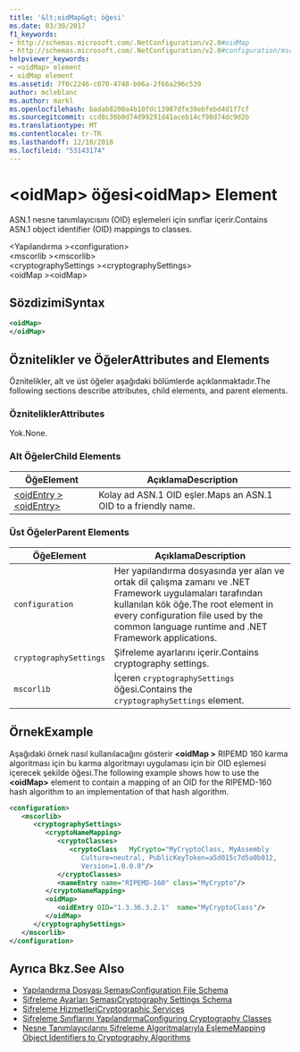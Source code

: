 ```yaml
---
title: '&lt;oidMap&gt; öğesi'
ms.date: 03/30/2017
f1_keywords:
- http://schemas.microsoft.com/.NetConfiguration/v2.0#oidMap
- http://schemas.microsoft.com/.NetConfiguration/v2.0#configuration/mscorlib/cryptographySettings/oidMap
helpviewer_keywords:
- <oidMap> element
- oidMap element
ms.assetid: 7f0c2246-c070-4748-b96a-2f66a296c539
author: mcleblanc
ms.author: markl
ms.openlocfilehash: badab8200a4b10fdc13987dfe39ebfebd4d1f7cf
ms.sourcegitcommit: ccd8c36b0d74d99291d41aceb14cf98d74dc9d2b
ms.translationtype: MT
ms.contentlocale: tr-TR
ms.lasthandoff: 12/10/2018
ms.locfileid: "53143174"
---
```

# <a name="ltoidmapgt-element"></a><span data-ttu-id="2034b-102">&lt;oidMap&gt; öğesi</span><span class="sxs-lookup"><span data-stu-id="2034b-102">&lt;oidMap&gt; Element</span></span>
<span data-ttu-id="2034b-103">ASN.1 nesne tanımlayıcısını (OID) eşlemeleri için sınıflar içerir.</span><span class="sxs-lookup"><span data-stu-id="2034b-103">Contains ASN.1 object identifier (OID) mappings to classes.</span></span>  
  
 <span data-ttu-id="2034b-104">\<Yapılandırma ></span><span class="sxs-lookup"><span data-stu-id="2034b-104">\<configuration></span></span>  
<span data-ttu-id="2034b-105">\<mscorlib ></span><span class="sxs-lookup"><span data-stu-id="2034b-105">\<mscorlib></span></span>  
<span data-ttu-id="2034b-106">\<cryptographySettings ></span><span class="sxs-lookup"><span data-stu-id="2034b-106">\<cryptographySettings></span></span>  
<span data-ttu-id="2034b-107">\<oidMap ></span><span class="sxs-lookup"><span data-stu-id="2034b-107">\<oidMap></span></span>  
  
## <a name="syntax"></a><span data-ttu-id="2034b-108">Sözdizimi</span><span class="sxs-lookup"><span data-stu-id="2034b-108">Syntax</span></span>  
  
```xml  
<oidMap>   
</oidMap>  
```  
  
## <a name="attributes-and-elements"></a><span data-ttu-id="2034b-109">Öznitelikler ve Öğeler</span><span class="sxs-lookup"><span data-stu-id="2034b-109">Attributes and Elements</span></span>  
 <span data-ttu-id="2034b-110">Öznitelikler, alt ve üst öğeler aşağıdaki bölümlerde açıklanmaktadır.</span><span class="sxs-lookup"><span data-stu-id="2034b-110">The following sections describe attributes, child elements, and parent elements.</span></span>  
  
### <a name="attributes"></a><span data-ttu-id="2034b-111">Öznitelikler</span><span class="sxs-lookup"><span data-stu-id="2034b-111">Attributes</span></span>  
 <span data-ttu-id="2034b-112">Yok.</span><span class="sxs-lookup"><span data-stu-id="2034b-112">None.</span></span>  
  
### <a name="child-elements"></a><span data-ttu-id="2034b-113">Alt Öğeler</span><span class="sxs-lookup"><span data-stu-id="2034b-113">Child Elements</span></span>  
  
|<span data-ttu-id="2034b-114">Öğe</span><span class="sxs-lookup"><span data-stu-id="2034b-114">Element</span></span>|<span data-ttu-id="2034b-115">Açıklama</span><span class="sxs-lookup"><span data-stu-id="2034b-115">Description</span></span>|  
|-------------|-----------------|  
|[<span data-ttu-id="2034b-116">\<oidEntry ></span><span class="sxs-lookup"><span data-stu-id="2034b-116">\<oidEntry></span></span>](../../../../../docs/framework/configure-apps/file-schema/cryptography/oidentry-element.md)|<span data-ttu-id="2034b-117">Kolay ad ASN.1 OID eşler.</span><span class="sxs-lookup"><span data-stu-id="2034b-117">Maps an ASN.1 OID to a friendly name.</span></span>|  
  
### <a name="parent-elements"></a><span data-ttu-id="2034b-118">Üst Öğeler</span><span class="sxs-lookup"><span data-stu-id="2034b-118">Parent Elements</span></span>  
  
|<span data-ttu-id="2034b-119">Öğe</span><span class="sxs-lookup"><span data-stu-id="2034b-119">Element</span></span>|<span data-ttu-id="2034b-120">Açıklama</span><span class="sxs-lookup"><span data-stu-id="2034b-120">Description</span></span>|  
|-------------|-----------------|  
|`configuration`|<span data-ttu-id="2034b-121">Her yapılandırma dosyasında yer alan ve ortak dil çalışma zamanı ve .NET Framework uygulamaları tarafından kullanılan kök öğe.</span><span class="sxs-lookup"><span data-stu-id="2034b-121">The root element in every configuration file used by the common language runtime and .NET Framework applications.</span></span>|  
|`cryptographySettings`|<span data-ttu-id="2034b-122">Şifreleme ayarlarını içerir.</span><span class="sxs-lookup"><span data-stu-id="2034b-122">Contains cryptography settings.</span></span>|  
|`mscorlib`|<span data-ttu-id="2034b-123">İçeren `cryptographySettings` öğesi.</span><span class="sxs-lookup"><span data-stu-id="2034b-123">Contains the `cryptographySettings` element.</span></span>|  
  
## <a name="example"></a><span data-ttu-id="2034b-124">Örnek</span><span class="sxs-lookup"><span data-stu-id="2034b-124">Example</span></span>  
 <span data-ttu-id="2034b-125">Aşağıdaki örnek nasıl kullanılacağını gösterir  **\<oidMap >** RIPEMD 160 karma algoritması için bu karma algoritmayı uygulaması için bir OID eşlemesi içerecek şekilde öğesi.</span><span class="sxs-lookup"><span data-stu-id="2034b-125">The following example shows how to use the **\<oidMap>** element to contain a mapping of an OID for the RIPEMD-160 hash algorithm to an implementation of that hash algorithm.</span></span>  
  
```xml  
<configuration>  
   <mscorlib>  
      <cryptographySettings>  
         <cryptoNameMapping>  
            <cryptoClasses>  
               <cryptoClass   MyCrypto="MyCryptoClass, MyAssembly  
                  Culture=neutral, PublicKeyToken=a5d015c7d5a0b012,  
                  Version=1.0.0.0"/>  
            </cryptoClasses>  
            <nameEntry name="RIPEMD-160" class="MyCrypto"/>  
         </cryptoNameMapping>  
         <oidMap>  
            <oidEntry OID="1.3.36.3.2.1"  name="MyCryptoClass"/>  
         </oidMap>  
      </cryptographySettings>  
   </mscorlib>  
</configuration>  
```  
  
## <a name="see-also"></a><span data-ttu-id="2034b-126">Ayrıca Bkz.</span><span class="sxs-lookup"><span data-stu-id="2034b-126">See Also</span></span>  
- [<span data-ttu-id="2034b-127">Yapılandırma Dosyası Şeması</span><span class="sxs-lookup"><span data-stu-id="2034b-127">Configuration File Schema</span></span>](../../../../../docs/framework/configure-apps/file-schema/index.md)  
- [<span data-ttu-id="2034b-128">Şifreleme Ayarları Şeması</span><span class="sxs-lookup"><span data-stu-id="2034b-128">Cryptography Settings Schema</span></span>](../../../../../docs/framework/configure-apps/file-schema/cryptography/index.md)  
- [<span data-ttu-id="2034b-129">Şifreleme Hizmetleri</span><span class="sxs-lookup"><span data-stu-id="2034b-129">Cryptographic Services</span></span>](../../../../../docs/standard/security/cryptographic-services.md)  
- [<span data-ttu-id="2034b-130">Şifreleme Sınıflarını Yapılandırma</span><span class="sxs-lookup"><span data-stu-id="2034b-130">Configuring Cryptography Classes</span></span>](../../../../../docs/framework/configure-apps/configure-cryptography-classes.md)  
- [<span data-ttu-id="2034b-131">Nesne Tanımlayıcılarını Şifreleme Algoritmalarıyla Eşleme</span><span class="sxs-lookup"><span data-stu-id="2034b-131">Mapping Object Identifiers to Cryptography Algorithms</span></span>](../../../../../docs/framework/configure-apps/map-object-identifiers-to-cryptography-algorithms.md)
